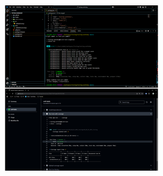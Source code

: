 ![Pre-Commit Coverage](./public/pre-commit-coverage.png)
![Pre-Commit Coverage](./public/github-actions-coverage.png)

